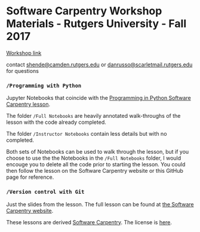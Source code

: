 # Software Carpentry Workshop Materials - Rutgers University - Fall 2017

[Workshop link](https://russodanielp.github.io/2017-10-27-RUCamden/)  

contact shende@camden.rutgers.edu or danrusso@scarletmail.rutgers.edu for questions

### `/Programming with Python`

Jupyter Notebooks that coincide with the [Programming in Python Software Carpentry lesson](http://swcarpentry.github.io/python-novice-inflammation/).  

The folder `/Full Notebooks` are heavily annotated walk-throughs of the lesson with the code already completed.  

The folder `/Instructor Notebooks` contain less details but with no completed.  

Both sets of Notebooks can be used to walk through the lesson, but if you choose to use the the Notebooks in the `/Full Notebooks`
folder, I would encouge you to delete all the code prior to starting the lesson.  You could then follow the lesson on the Software 
Carpentry website or this GitHub page for reference.

### `/Version control with Git` 

Just the slides from the lesson.  The full lesson can be found at [the Software Carpentry website](http://swcarpentry.github.io/git-novice/).

 

These lessons are derived [Software Carpentry](http://software-carpentry.org).  The license is [here](http://software-carpentry.org/license/).
